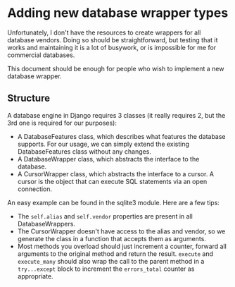 # Adding new database wrapper types

Unfortunately, I don't have the resources to create wrappers for all
database vendors. Doing so should be straightforward, but testing that
it works and maintaining it is a lot of busywork, or is impossible for
me for commercial databases.

This document should be enough for people who wish to implement a new
database wrapper.

## Structure

A database engine in Django requires 3 classes (it really requires 2,
but the 3rd one is required for our purposes):

* A DatabaseFeatures class, which describes what features the database
  supports. For our usage, we can simply extend the existing
  DatabaseFeatures class without any changes.
* A DatabaseWrapper class, which abstracts the interface to the
  database.
* A CursorWrapper class, which abstracts the interface to a cursor. A
  cursor is the object that can execute SQL statements via an open
  connection.

An easy example can be found in the sqlite3 module. Here are a few tips:

* The `self.alias` and `self.vendor` properties are present in all
  DatabaseWrappers.
* The CursorWrapper doesn't have access to the alias and vendor, so we
  generate the class in a function that accepts them as arguments.
* Most methods you overload should just increment a counter, forward
  all arguments to the original method and return the
  result. `execute` and `execute_many` should also wrap the call to
  the parent method in a `try...except` block to increment the
  `errors_total` counter as appropriate.
